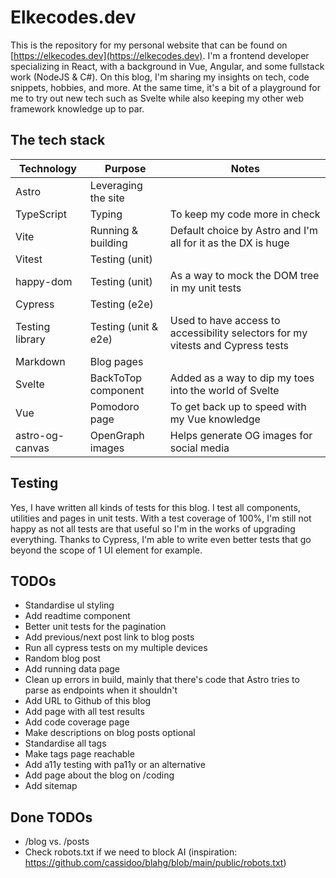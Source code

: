 # Elkecodes.dev

This is the repository for my personal website that can be found on [https://elkecodes.dev](https://elkecodes.dev).
I'm a frontend developer specializing in React, with a background in Vue, Angular, and some fullstack work (NodeJS & C#).
On this blog, I'm sharing my insights on tech, code snippets, hobbies, and more.
At the same time, it's a bit of a playground for me to try out new tech such as Svelte while also keeping my other web framework knowledge up to par.

## The tech stack

| Technology      | Purpose              | Notes                                                                           |
| --------------- | -------------------- | ------------------------------------------------------------------------------- |
| Astro           | Leveraging the site  |                                                                                 |
| TypeScript      | Typing               | To keep my code more in check                                                   |
| Vite            | Running & building   | Default choice by Astro and I'm all for it as the DX is huge                    |
| Vitest          | Testing (unit)       |                                                                                 |
| happy-dom       | Testing (unit)       | As a way to mock the DOM tree in my unit tests                                  |
| Cypress         | Testing (e2e)        |                                                                                 |
| Testing library | Testing (unit & e2e) | Used to have access to accessibility selectors for my vitests and Cypress tests |
| Markdown        | Blog pages           |                                                                                 |
| Svelte          | BackToTop component  | Added as a way to dip my toes into the world of Svelte                          |
| Vue             | Pomodoro page        | To get back up to speed with my Vue knowledge                                   |
| astro-og-canvas | OpenGraph images     | Helps generate OG images for social media                                       |

## Testing

Yes, I have written all kinds of tests for this blog.
I test all components, utilities and pages in unit tests.
With a test coverage of 100%, I'm still not happy as not all tests are that useful so I'm in the works of upgrading everything.
Thanks to Cypress, I'm able to write even better tests that go beyond the scope of 1 UI element for example.

## TODOs

- Standardise ul styling
- Add readtime component
- Better unit tests for the pagination
- Add previous/next post link to blog posts
- Run all cypress tests on my multiple devices
- Random blog post
- Add running data page
- Clean up errors in build, mainly that there's code that Astro tries to parse as endpoints when it shouldn't
- Add URL to Github of this blog
- Add page with all test results
- Add code coverage page
- Make descriptions on blog posts optional
- Standardise all tags
- Make tags page reachable
- Add a11y testing with pa11y or an alternative
- Add page about the blog on /coding
- Add sitemap

## Done TODOs

- /blog vs. /posts
- Check robots.txt if we need to block AI (inspiration: https://github.com/cassidoo/blahg/blob/main/public/robots.txt)